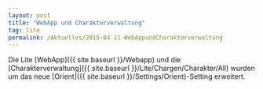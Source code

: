 ```yaml
---
layout: post
title: "WebApp und Charakterverwaltung"
tag: lite
permalink: /Aktuelles/2015-04-11-WebAppundCharakterverwaltung
---
```


Die Lite [WebApp]({{ site.baseurl }}/Webapp) und die [Charakterverwaltung]({{ site.baseurl }}/Lite/Chargen/Charakter/All) wurden um das neue [Orient]({{ site.baseurl }}/Settings/Orient)-Setting erweitert.


